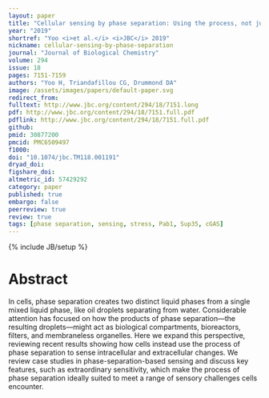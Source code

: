 ```yaml
---
layout: paper
title: "Cellular sensing by phase separation: Using the process, not just the products"
year: "2019"
shortref: "Yoo <i>et al.</i> <i>JBC</i> 2019"
nickname: cellular-sensing-by-phase-separation
journal: "Journal of Biological Chemistry"
volume: 294
issue: 18
pages: 7151-7159
authors: "Yoo H, Triandafillou CG, Drummond DA"
image: /assets/images/papers/default-paper.svg
redirect_from: 
fulltext: http://www.jbc.org/content/294/18/7151.long
pdf: http://www.jbc.org/content/294/18/7151.full.pdf
pdflink: http://www.jbc.org/content/294/18/7151.full.pdf
github: 
pmid: 30877200
pmcid: PMC6509497
f1000: 
doi: "10.1074/jbc.TM118.001191"
dryad_doi:
figshare_doi: 
altmetric_id: 57429292
category: paper
published: true
embargo: false
peerreview: true
review: true
tags: [phase separation, sensing, stress, Pab1, Sup35, cGAS]
---
```

{% include JB/setup %}

# Abstract 

In cells, phase separation creates two distinct liquid phases from a single mixed liquid phase, like oil droplets separating from water. Considerable attention has focused on how the products of phase separation—the resulting droplets—might act as biological compartments, bioreactors, filters, and membraneless organelles. Here we expand this perspective, reviewing recent results showing how cells instead use the process of phase separation to sense intracellular and extracellular changes. We review case studies in phase-separation-based sensing and discuss key features, such as extraordinary sensitivity, which make the process of phase separation ideally suited to meet a range of sensory challenges cells encounter.
